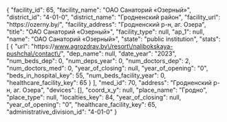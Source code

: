 {
    "facility_id": 65,
    "facility_name": "ОАО Санаторий «Озерный»",
    "district_id": "4-01-0",
    "district_name": "Гродненский район",
    "facility_url": "https:\/\/ozerny.by\/",
    "facility_address": "Гродненский р-н, аг. Озера",
    "title": "ОАО Санаторий «Озерный»",
    "facility_type": null,
    "ap_1": null,
    "name": "ОАО Санаторий «Озерный»",
    "state": "public institution",
    "stats": [
        {
            "url": "https:\/\/www.agrozdrav.by\/resort\/nalibokskaya-pushcha\/contact\/",
            "dep_name": null,
            "date_year": "2023",
            "num_beds_dep": 0,
            "num_deps_year": 0,
            "num_doctors_dep": 2,
            "num_doctors_med": 0,
            "year_of_closing": null,
            "year_of_opening": "0",
            "beds_in_hospital_key": 55,
            "num_beds_facility_year": 0,
            "healthcare_facility_key": 65
        }
    ],
    "med_id": 70,
    "address": "Гродненский р-н, аг. Озера",
    "devices": [],
    "coord_x_y": null,
    "place_name": "Гродно",
    "place_type": null,
    "localties_key": 84,
    "year_of_closing": null,
    "year_of_opening": "0",
    "healthcare_facility_key": 65,
    "administrative_division_id": "4-01-0"
}